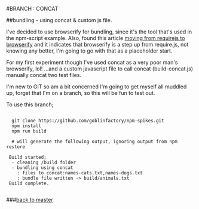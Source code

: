 #BRANCH : CONCAT

##bundling - using concat & custom js file.

I've decided to use browserify for bundling,  since it's the tool that's used in the npm-script example. Also, found this article 
[moving from requirejs to browserify](http://orizens.com/wp/topics/a-journey-from-require-js-to-browserify/) and it indicates that browserify is a step up from require.js, not knowing any better, I'm going to go with that as a placeholder start.

For my first experiment though I've used concat as a very poor man's browserify, lol! ...and a custom javascript file to call concat (build-concat.js) manually concat two test files. 

I'm new to GIT so am a bit concerned I'm going to get myself all muddled up, forget that I'm on a branch, so this will be fun to test out.

To use this branch;

```shell

  git clone https://github.com/goblinfactory/npm-spikes.git
  npm install 
  npm run build
 
  # will generate the following output, ignoring output from npm restore

 Build started;
  - cleaning /build folder
  - bundling using concat
    : files to concat:names-cats.txt,names-dogs.txt
    : bundle file written -> build/animals.txt
 Build complete.
 
```

###[back to master](../..)